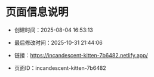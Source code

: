 # 页面信息说明

- 创建时间：2025-08-04 16:53:13

- 最后修改时间：2025-10-31 21:44:06

- 链接：https://incandescent-kitten-7b6482.netlify.app/

- 页面ID：incandescent-kitten-7b6482